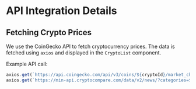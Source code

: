 # API Integration Details

## Fetching Crypto Prices

We use the CoinGecko API to fetch cryptocurrency prices. The data is fetched using `axios` and displayed in the `CryptoList` component.

Example API call:
```typescript
axios.get(`https://api.coingecko.com/api/v3/coins/${cryptoId}/market_chart?vs_currency=usd&days=7`);
axios.get(`https://min-api.cryptocompare.com/data/v2/news/?categories=${cryptoId}`);